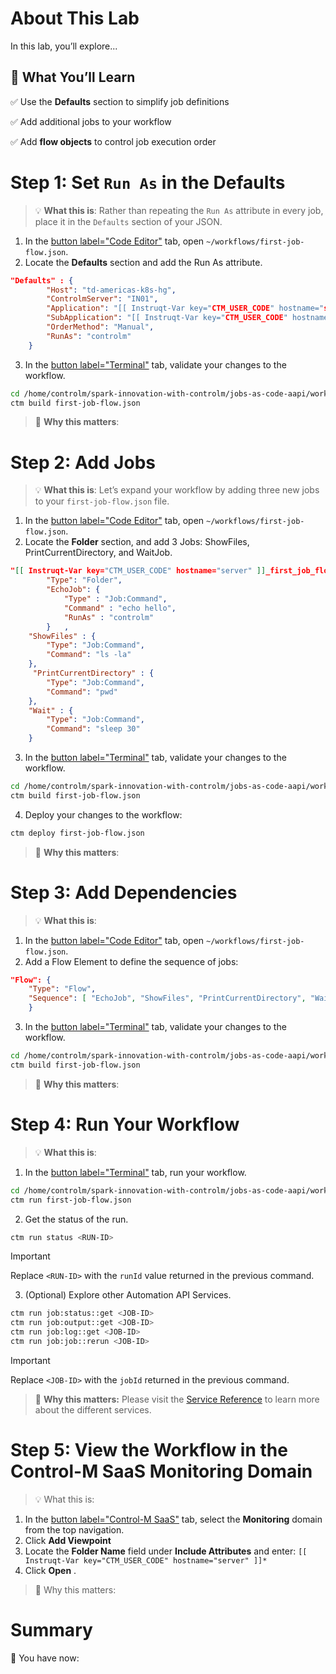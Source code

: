About This Lab
===
In this lab, you’ll explore...

## 🚀 What You’ll Learn
✅ Use the **Defaults** section to simplify job definitions

✅ Add additional jobs to your workflow

✅ Add **flow objects** to control job execution order

Step 1: Set `Run As` in the Defaults
===
>💡 **What this is**: Rather than repeating the `Run As` attribute in every job, place it in the `Defaults` section of your JSON.
1. In the [button label="Code Editor"](tab-1) tab, open `~/workflows/first-job-flow.json`.
2. Locate the **Defaults** section and add the Run As attribute.
```json
"Defaults" : {
		"Host": "td-americas-k8s-hg",
		"ControlmServer": "IN01",
		"Application": "[[ Instruqt-Var key="CTM_USER_CODE" hostname="server" ]]_first_job_flow",
		"SubApplication": "[[ Instruqt-Var key="CTM_USER_CODE" hostname="server" ]]_first_job_flow",
		"OrderMethod": "Manual",
		"RunAs": "controlm"
	}
```
3. In the [button label="Terminal"](tab-0) tab, validate your changes to the workflow.
```bash
cd /home/controlm/spark-innovation-with-controlm/jobs-as-code-aapi/workflows
ctm build first-job-flow.json
```
>🧠 **Why this matters**:

Step 2: Add Jobs
===
>💡 **What this is**: Let’s expand your workflow by adding three new jobs to your `first-job-flow.json` file.

1. In the [button label="Code Editor"](tab-1) tab, open `~/workflows/first-job-flow.json`.
2. Locate the **Folder** section, and add 3 Jobs: ShowFiles, PrintCurrentDirectory, and WaitJob.
```json
"[[ Instruqt-Var key="CTM_USER_CODE" hostname="server" ]]_first_job_flow": {
		"Type": "Folder",
		"EchoJob": {
			"Type" : "Job:Command",
			"Command" : "echo hello",
			"RunAs" : "controlm"
		}	,
	"ShowFiles" : {
		"Type": "Job:Command",
		"Command": "ls -la"
	},
	 "PrintCurrentDirectory" : {
		"Type": "Job:Command",
		"Command": "pwd"
	},
	"Wait" : {
		"Type": "Job:Command",
		"Command": "sleep 30"
	}
```
3. In the [button label="Terminal"](tab-0) tab, validate your changes to the workflow.
```bash
cd /home/controlm/spark-innovation-with-controlm/jobs-as-code-aapi/workflows
ctm build first-job-flow.json
```
4. Deploy your changes to the workflow:
```bash
ctm deploy first-job-flow.json
```
>🧠 **Why this matters**:

Step 3:  Add Dependencies
=
>💡 **What this is**:
1. In the [button label="Code Editor"](tab-1) tab, open `~/workflows/first-job-flow.json`.
2. Add a Flow Element to define the sequence of jobs:
```json
"Flow": {
	"Type": "Flow",
	"Sequence": [ "EchoJob", "ShowFiles", "PrintCurrentDirectory", "Wait"]
	}
```
3. In the [button label="Terminal"](tab-0) tab, validate your changes to the workflow.
```bash
cd /home/controlm/spark-innovation-with-controlm/jobs-as-code-aapi/workflows
ctm build first-job-flow.json
```
>🧠 **Why this matters**:

Step 4: Run Your Workflow
===
>💡 **What this is**:
1. In the [button label="Terminal"](tab-0) tab,  run your workflow.
```bash
cd /home/controlm/spark-innovation-with-controlm/jobs-as-code-aapi/workflows
ctm run first-job-flow.json
```
2. Get the status of the run.
```bash
ctm run status <RUN-ID>
```
>[!IMPORTANT]
> Replace `<RUN-ID>` with the `runId` value returned in the previous command.

3. (Optional) Explore other Automation API Services.
```bash
ctm run job:status::get <JOB-ID>
ctm run job:output::get <JOB-ID>
ctm run job:log::get <JOB-ID>
ctm run job:job::rerun <JOB-ID>
```
>[!IMPORTANT]
> Replace `<JOB-ID>` with the `jobId` returned in the previous command.

>🧠 **Why this matters:** Please visit the [Service Reference](https://docs.bmc.com/docs/automation-api/monthly/run-service-1116950330.html#Runservice-run_job_status_getrunjob:status::get) to learn more about the different services.

Step 5: View the Workflow in the Control-M SaaS Monitoring Domain
==
>💡 What this is:
1.  In the [button label="Control-M SaaS"](tab-2) tab,  select the **Monitoring** domain from the top navigation.
2.  Click **Add Viewpoint**
3.  Locate the **Folder Name** field under **Include Attributes** and enter: `[[ Instruqt-Var key="CTM_USER_CODE" hostname="server" ]]*`
4.  Click **Open** .
>🧠 Why this matters:

Summary
==
🎉 You have now:
